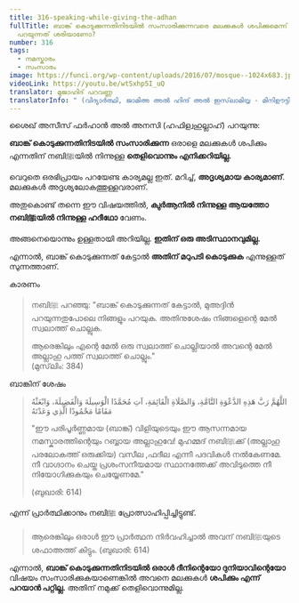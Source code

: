 ```yaml
---
title: 316-speaking-while-giving-the-adhan
fullTitle: ബാങ്ക് കൊടുക്കുന്നതിനിടയിൽ സംസാരിക്കുന്നവരെ മലക്കുകൾ ശപിക്കുമെന്ന്
  പറയുന്നത് ശരിയാണോ?
number: 316
tags:
  - നമസ്കാരം
  - സംസാരം
image: https://funci.org/wp-content/uploads/2016/07/mosque--1024x683.jpg
videoLink: https://youtu.be/wtSxhp5I_uQ
translator: മുജാഹിദ് പറവണ്ണ
translatorInfo: " (വിദ്യാർത്ഥി, ജാമിഅ അൽ ഹിന്ദ് അൽ ഇസ്‌ലാമിയ്യ - മിനിഊട്ടി)"
---
```

ശൈഖ് അസീസ് ഫർഹാൻ അൽ അനസി (ഹഫിള്വഹുല്ലാഹ്) പറയുന്നു: 

**ബാങ്ക്  കൊടുക്കുന്നതിനിടയിൽ സംസാരിക്കുന്ന** ഒരാളെ മലക്കുകൾ ശപിക്കും എന്നതിന് നബിﷺയിൽ നിന്നുള്ള **തെളിവൊന്നും എനിക്കറിയില്ല.** 

വെറുതെ ഒരഭിപ്രായം പറയേണ്ട കാര്യമല്ല ഇത്. മറിച്ച്, **അദൃശ്യമായ കാര്യമാണ്**. മലക്കുകൾ അദൃശ്യലോകത്തുള്ളവരാണ്.

അതുകൊണ്ട് തന്നെ ഈ വിഷയത്തിൽ, **ക്വുർആനിൽ നിന്നുള്ള ആയത്തോ നബിﷺയിൽ നിന്നുള്ള ഹദീഥോ** വേണം.

അങ്ങനെയൊന്നും ഉള്ളതായി അറിയില്ല. **ഇതിന് ഒരു അടിസ്ഥാനവുമില്ല.** 

എന്നാൽ, ബാങ്ക് കൊടുക്കുന്നത് കേട്ടാൽ **അതിന് മറുപടി കൊടുക്കുക** എന്നുള്ളത് സുന്നത്താണ്. 

കാരണം  

> നബിﷺ പറഞ്ഞു: "ബാങ്ക് കൊടുക്കുന്നത് കേട്ടാൽ, മുഅദ്ദിൻ പറയുന്നതുപോലെ നിങ്ങളും പറയുക. അതിനുശേഷം നിങ്ങളെന്റെ മേൽ സ്വലാത്ത് ചൊല്ലുക.  
>
> ആരെങ്കിലും എന്റെ മേൽ ഒരു സ്വലാത്ത് ചൊല്ലിയാൽ അവന്റെ മേൽ അല്ലാഹു പത്ത് സ്വലാത്ത് ചൊല്ലും."\
> (മുസ്‌ലിം: 384) 

ബാങ്കിന് ശേഷം  

> اللَّهُمَّ رَبَّ هَذِهِ الدَّعْوَةِ التَّامَّةِ، وَالصَّلَاةِ الْقَائِمَةِ، آتِ مُحَمَّدًا الْوَسِيلَةَ وَالْفَضِيلَةَ، وَابْعَثْهُ مَقَامًا مَحْمُودًا الَّذِي وَعَدْتَهُ
>
>  
>  "ഈ പരിപൂർണ്ണമായ (ബാങ്ക്) വിളിയുടെയും ഈ ആസന്നമായ നമസ്കാരത്തിന്റെയും റബ്ബായ അല്ലാഹുവേ! മുഹമ്മദ് നബിﷺക്ക് (അല്ലാഹു പരലോകത്ത് ഒരുക്കിയ) വസീല ,ഫദീല എന്നീ പദവികൾ നൽകേണമേ. നീ വാഗ്ദാനം ചെയ്ത പ്രശംസനീയമായ സ്ഥാനത്തേക്ക് അവിടുത്തെ നീ നിയോഗിക്കുകയും ചെയ്യേണമേ."
>
> (ബുഖാരി: 614)  

എന്ന് പ്രാർത്ഥിക്കാനും നബിﷺ പ്രോത്സാഹിപ്പിച്ചിട്ടുണ്ട്.

> ആരെങ്കിലും ഒരാൾ ഈ പ്രാർത്ഥന നിർവഹിച്ചാൽ അവന് നബിﷺയുടെ ശഫാഅത്ത് കിട്ടും. (ബുഖാരി: 614) 

എന്നാൽ, **ബാങ്ക് കൊടുക്കുന്നതിനിടയിൽ ഒരാൾ ദീനിന്റെയോ ദുനിയാവിന്റെയോ** വിഷയം സംസാരിക്കുകയാണെങ്കിൽ അവനെ മലക്കുകൾ **ശപിക്കും എന്ന് പറയാൻ പറ്റില്ല.** അതിന് നമുക്ക് തെളിവൊന്നുമില്ല.